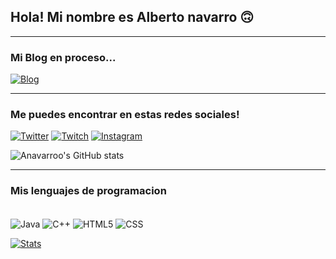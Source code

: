 ## Hola! Mi nombre es Alberto navarro 🙃

---
### Mi Blog en proceso...

[![Blog](https://img.shields.io/website?label=anavarroo.com&style=for-the-badge&url=https://anavarroo.com/)](https://anavarroo.com)

---
### Me puedes encontrar en estas redes sociales!


[![Twitter](https://img.shields.io/badge/Twitter-1DA1F2?style=for-the-badge&logo=twitter&logoColor=white)](https://twitter.com/NavarroVll)
[![Twitch](https://img.shields.io/badge/Twitch-9146FF?style=for-the-badge&logo=twitch&logoColor=white)](twitch.tv/navarro90s)
[![Instagram](https://img.shields.io/badge/Instagram-E4405F?style=for-the-badge&logo=instagram&logoColor=white)](https://www.instagram.com/albeertonavarro/)


![Anavarroo's GitHub stats](https://github-readme-stats.vercel.app/api?username=anavarroo&theme=dark&show_icons=true)

---

### Mis lenguajes de programacion

<div style="display: inline_block"><br/>
    <img align="center" alt="Java" src="https://img.shields.io/badge/Java-ED8B00?style=for-the-badge&logo=java&logoColor=white">
    <img align="center" alt="C++" src="	https://img.shields.io/badge/C%2B%2B-00599C?style=for-the-badge&logo=c%2B%2B&logoColor=white">
    <img align="center" alt="HTML5" src="	https://img.shields.io/badge/HTML5-E34F26?style=for-the-badge&logo=html5&logoColor=white">
    <img align="center" alt="CSS" src="	https://img.shields.io/badge/CSS-239120?&style=for-the-badge&logo=css3&logoColor=white">
    
</div>

[![Stats](https://github-readme-stats.vercel.app/api/top-langs/?username=anavarroo&layout=compact)](https://github.com/anavarroo/github-readme-stats)

